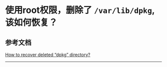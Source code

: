 使用root权限，删除了 `/var/lib/dpkg`, 该如何恢复？
========================

## 参考文档
[How to recover deleted “dpkg” directory?](https://askubuntu.com/questions/383339/how-to-recover-deleted-dpkg-directory)<br />


****************